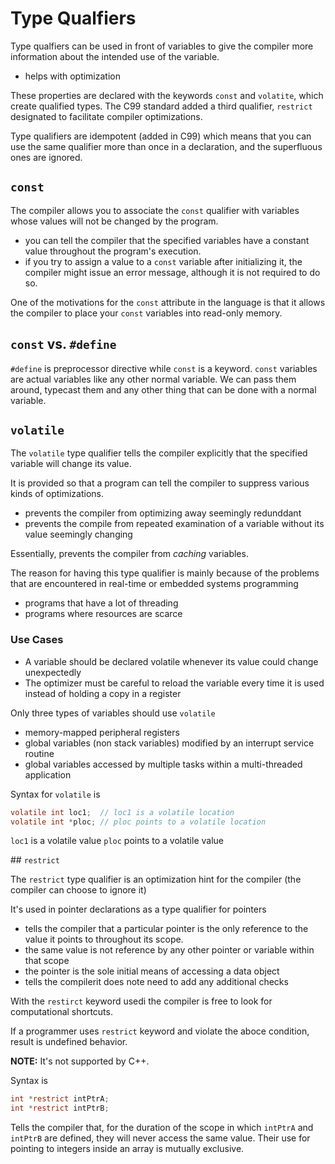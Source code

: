 # Type Qualfiers

Type qualfiers can be used in front of variables to give the compiler more information about the intended use of the variable.
- helps with optimization

These properties are declared with the keywords `const` and `volatite`, which create qualified types. The C99 standard added a third qualifier, `restrict` designated to facilitate compiler optimizations.

Type qualifiers are idempotent (added in C99) which means that you can use the same qualifier more than once in a declaration, and the superfluous ones are ignored.

## `const`

The compiler allows you to associate the `const` qualifier with variables whose values will not be changed by the program.
- you can tell the compiler that the specified variables have a constant value throughout the program's execution.
- if you try to assign a value to a `const` variable after initializing it, the compiler might issue an error message, although it is not required to do so.

One of the motivations for the `const` attribute in the language is that it allows the compiler to place your `const` variables into read-only memory.

## `const` vs. `#define`

`#define` is preprocessor directive while `const` is a keyword. `const` variables are actual variables like any other normal variable. We can pass them around, typecast them and any other thing that can be done with a normal variable.

## `volatile`

The `volatile` type qualifier tells the compiler explicitly that the specified variable will change its value.

It is provided so that a program can tell the compiler to suppress various kinds of optimizations.
- prevents the compiler from optimizing away seemingly redunddant
- prevents the compile from repeated examination of a variable without its value seemingly changing

Essentially, prevents the compiler from *caching* variables.

The reason for having this type qualifier is mainly because of the problems that are encountered in real-time or embedded systems programming
- programs that have a lot of threading
- programs where resources are scarce

### Use Cases

- A variable should be declared volatile whenever its value could change unexpectedly
- The optimizer must be careful to reload the variable every time it is used instead of holding a copy in a register

Only three types of variables should use `volatile`
- memory-mapped peripheral registers
- global variables (non stack variables) modified by an interrupt service routine
- global variables accessed by multiple tasks within a multi-threaded application

Syntax for `volatile` is
```c
volatile int loc1;  // loc1 is a volatile location
volatile int *ploc; // ploc points to a volatile location
```

`loc1` is a volatile value
`ploc` points to a volatile value

## `restrict`

The `restrict` type qualifier is an optimization hint for the compiler (the compiler can choose to ignore it)

It's used in pointer declarations as a type qualifier for pointers
- tells the compiler that a particular pointer is the only reference to the value it points to throughout its scope.
- the same value is not reference by any other pointer or variable within that scope
- the pointer is the sole initial means of accessing a data object
- tells the compilerit does note need to add any additional checks

With the `restirct` keyword usedi the compiler is free to look for computational shortcuts.

If a programmer uses `restrict` keyword and violate the aboce condition, result is undefined behavior.

**NOTE:** It's not supported by C++.

Syntax is

```c
int *restrict intPtrA;
int *restrict intPtrB;
```

Tells the compiler that, for the duration of the scope in which `intPtrA` and `intPtrB` are defined, they will never access the same value. Their use for pointing to integers inside an array is mutually exclusive.
